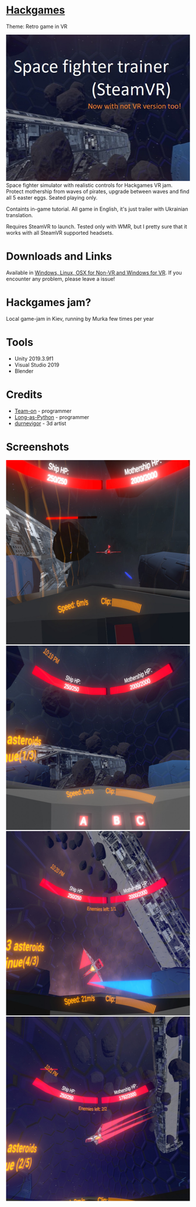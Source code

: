 # [Hackgames](https://www.facebook.com/hackgames.in.ua)
Theme: Retro game in VR

![Cover](Screenshots/CoverNonVr.jpg)  
Space fighter simulator with realistic controls for Hackgames VR jam. Protect mothership from waves of pirates, upgrade between waves and find all 5 easter eggs. Seated playing only.

Containts in-game tutorial. All game in English, it's just trailer with Ukrainian translation.

Requires SteamVR to launch. Tested only with WMR, but I pretty sure that it works with all SteamVR supported headsets.

# Downloads and Links
Available in [Windows, Linux, OSX for Non-VR and Windows for VR](https://teamon.itch.io/space-fighter-trainer). If you encounter any problem, please leave a issue!  

# Hackgames jam?
Local game-jam in Kiev, running by Murka few times per year

# Tools
 * Unity 2019.3.9f1
 * Visual Studio 2019
 * Blender

# Credits
 * [Team-on](https://github.com/Team-on) - programmer
 * [Long-as-Python](https://github.com/Long-as-Python) - programmer
 * [durnevigor](https://sketchfab.com/durnevigor) - 3d artist

# Screenshots
![Screenshot1](Screenshots/20200510013529_1.jpg)  
![Screenshot2](Screenshots/20200510221953_1.jpg)  
![Screenshot3](Screenshots/20200510222024_1.jpg)  
![Screenshot4](Screenshots/20200510222137_1.jpg)  
